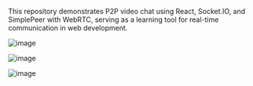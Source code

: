 This repository demonstrates P2P video chat using React, Socket.IO, and SimplePeer with WebRTC, serving as a learning tool for real-time communication in web development.


![image](https://github.com/orikanner/ReactP2PVideoChat/assets/62842249/71e4f801-db58-42ea-855d-dc524f664c63)

![image](https://github.com/orikanner/ReactP2PVideoChat/assets/62842249/76cdce43-bf8a-4eb8-8b7e-53f285b0dc3d)

![image](https://github.com/orikanner/ReactP2PVideoChat/assets/62842249/55ff5802-44a5-40ec-9037-d3ab13616dcd)
